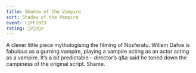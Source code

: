 ```yaml
---
title: Shadow of the Vampire
sort: Shadow of the Vampire
event: LIFF2023
rating: 🧛‍♂️🧛‍♂️🧛‍♂️
---
```


A clever little piece mythologising the filming of Nosferatu. Willem Dafoe is fabulous as a gurning vampire, playing a vampire acting as an actor acting as a vampire. It’s a bit predictable - director’s q&a said he toned down the campiness of the original script. Shame.  
